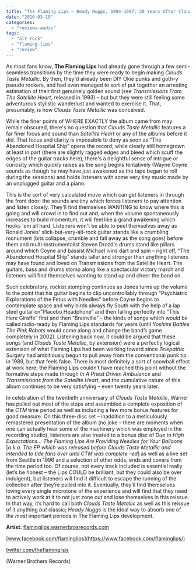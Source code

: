 ```yaml
---
title: "The Flaming Lips – Heady Nuggs, 1994-1997: 20 Years After Clouds Taste Metallic"
date: "2016-03-19"
categories: 
  - "reviews-audio"
tags: 
  - "alt-rock"
  - "flaming-lips"
  - "review"
---
```


As most fans know, **The Flaming Lips** had already gone through a few semi-seamless transitions by the time they were ready to begin making _Clouds Taste Metallic_. By then, they'd already been DIY Okie punks and goth-y pseudo rockers, and had even managed to sort of put together an arresting estimation of their first genuinely golden sound (see _Transmissions From The Satellite Heart_, released in 1993) – but but they were still feeling some adventurous stylistic wanderlust and wanted to exercise it. That, presumably, is how _Clouds Taste Metallic_ was conceived.

While the finer points of WHERE EXACTLY the album came from may remain obscured, there's no question that _Clouds Taste Metallic_ features a far finer focus and sound than _Satellite Heart_ or any of the albums before it did. That focus and clarity is impossible to deny as soon as “The Abandoned Hospital Ship” opens the record; while clearly still homegrown at least in part (there are slightly ragged edges and bleed which scuff the edges of the guitar tracks here), there's a delightful sense of intrigue or curiosity which quickly raises as the song begins tentatively (Wayne Coyne sounds as though he may have just awakened as the tape began to roll during the sessions) and holds listeners with some very tiny music made by an unplugged guitar and a piano.

This is the sort of very calculated move which can get listeners in through the front door; the sounds are tiny which forces listeners to pay attention and listen closely. They'll find themselves WANTING to know where this is going and will crowd in to find out and, when the volume spontaneously increases to build momentum, it will feel like a grand awakening which hooks 'em all hard. Listeners won't be able to peel themselves away as Ronald Jones' slick-but-very-alt-rock guitar stands like a crumbling monument (bits collapse, crumble and fall away as the song goes) before them and multi-instrumentalist Steven Drozd's drums stand like pillars around which Coyne and bassist Michael Ivins dart and spin – right off, “The Abandoned Hospital Ship” stands taller and stronger than anything listeners may have found and loved on Transmissions from the Satellite Heart. The guitars, bass and drums stomp along like a spectacular victory march and listeners will find themselves wanting to stand up and cheer the band on.

Such celebratory, rockist stomping continues as Jones turns up the volume to the point that his guitar begins to clip uncontrollably through “Psychiatric Explorations of the Fetus with Needles” before Coyne begins to contemplate space and why birds always fly South with the help of a lap steel guitar on”Placebo Headphone” and then falling perfectly into “This Here Giraffe” first and then “Brainville” – the kinds of songs which would be called radio-ready by Flaming Lips standards for years (until _Yoshimi Battles The Pink Robots_ would come along and change the band’s game completely in 2002). Listening back now, it could be argued that these songs (and _Clouds Taste Metallic_, by extension) were a perfectly logical extension of what Flaming Lips had been working toward since _Telepathic Surgery_ had ambitiously begun to pull away from the conventional punk tip in 1989, but that feels false. There is most definitely a sort of snowball effect at work here; the Flaming Lips couldn’t have reached this point without the formative steps made through _In A Priest Driven Ambulance_ and _Transmissions from the Satellite Heart_, and the cumulative nature of this album continues to be very satisfying – even twenty years later.

In celebration of the twentieth anniversary of _Clouds Taste Metallic_, Warner has pulled out most of the stops and assembled a complete exposition of the _CTM_ time period as well as including a few more bonus features for good measure. On this three-disc set – inaddition to a meticulously remastered presentation of the album (no joke – there are moments when one can actually hear some of the machinery which was employed in the recording studio), listeners are also treated to a bonus disc of _Due to High Expectations… The Flaming Lips Are Providing Needles for Your Balloons_ \[_a.k.a. The EP which was released before Clouds Taste Metallic and intended to tide fans over until CTM was complete –ed_\] as well as a live set from Seattle in 1996 and a selection of other odds, ends and covers from the time period too. Of course, not every track included is essential really (let’s be honest – the Lips COULD be brilliant, but they could also be over indulgent), but listeners will find it difficult to escape the running of the collection after they’re pulled into it. Eventually, they’ll find themselves loving every single microtone of the experience and will find that they need to actively work at it to not just zone out and lose themselves in this reissue. In that way, it’s hard to call both _Clouds Taste Metallic_ as well as this reissue of it anything _but_ classic; _Heady Nuggs_ is the ideal way to absorb one of _the most_ important periods in The Flaming Lips development.

**Artist:** [flaminglips.warnerbrosrecords.com](http://flaminglips.warnerbrosrecords.com/)

[www.facebook.com/flaminglips](https://www.facebook.com/flaminglips/)

[twitter.com/theflaminglips](https://twitter.com/theflaminglips)

(Warner Brothers Records)
